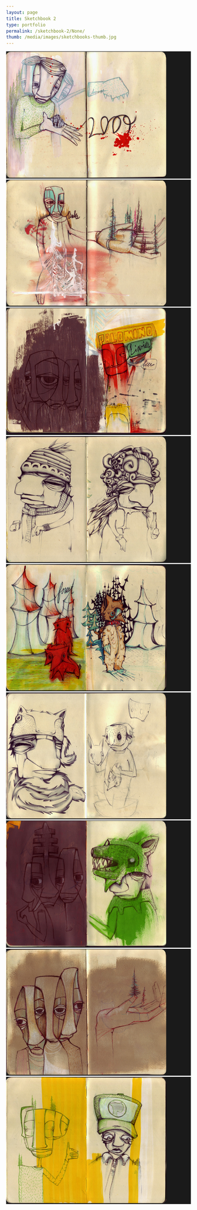 ```yaml
---
layout: page
title: Sketchbook 2 
type: portfolio
permalink: /sketchbook-2/None/
thumb: /media/images/sketchbooks-thumb.jpg
---
```




![](/media/images/sketchbooks1.jpg)
![](/media/images/sketchbooks2.jpg)
![](/media/images/sketchbooks3.jpg)
![](/media/images/sketchbooks4.jpg)
![](/media/images/sketchbooks5.jpg)
![](/media/images/sketchbooks6.jpg)
![](/media/images/sketchbooks7.jpg)
![](/media/images/sketchbooks8.jpg)
![](/media/images/sketchbooks9.jpg)